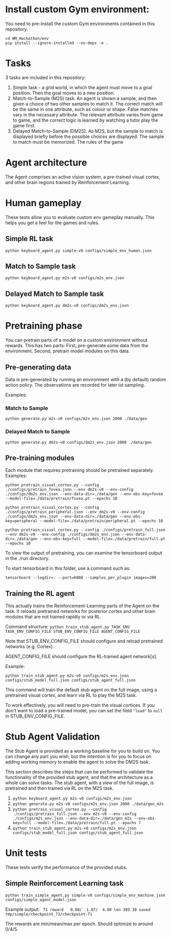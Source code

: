 # Install custom Gym environment:
You need to pre-install the custom Gym environments contained in this repository.

```
cd WM_Hackathon/env
pip install --ignore-installed --no-deps -e .
```

# Tasks
3 tasks are included in this repository:

1. Simple task - a grid world, in which the agent must move to a goal position. Then the goal moves to a new position.
2. Match-to-Sample (M2S) task. An agent is shown a sample, and then given a choice of two other samples to match it. The correct match will be the same in one attribute, such as colour or shape. False matches vary in the necessary attribute. The relevant attribute varies from game to game, and the correct logic is learned by watching a tutor play the game first. 
3. Delayed Match-to-Sample (DM2S). As M2S, but the sample to match is displayed briefly before the possible choices are displayed. The sample to match must be memorized. The rules of the game 

# Agent architecture
The Agent comprises an active vision system, a pre-trained visual cortex, and other brain regions trained by Reinforcement Learning.

# Human gameplay
These tests allow you to evaluate custom env gameplay manually. This helps you get a feel for the games and rules.

## Simple RL task
`python keyboard_agent.py simple-v0 configs/simple_env_human.json`

## Match to Sample task
`python keyboard_agent.py m2s-v0 configs/m2s_env.json `

## Delayed Match to Sample task
`python keyboard_agent.py dm2s-v0 configs/dm2s_env.json `

# Pretraining phase
You can pretrain parts of a model on a custom environment without rewards. This has two parts: First, pre-generate some data from the environment. Second, pretrain model modules on this data.

## Pre-generating data
Data is pre-generated by running an environment with a (by default) random action policy. The observations are recorded for later iid sampling. 

Examples:

### Match to Sample
`python generate.py m2s-v0 configs/m2s_env.json 2000 ./data/gen`

### Delayed Match to Sample
`python generate.py dm2s-v0 configs/dm2s_env.json 2000 ./data/gen`

## Pre-training modules
Each module that requires pretraining should be pretrained separately. Examples:

`python pretrain_visual_cortex.py --config ./configs/pretrain_fovea.json --env dm2s-v0 --env-config ./configs/dm2s_env.json --env-data-dir=./data/gen --env-obs-key=fovea --model-file=./data/pretrain/fovea.pt --epochs 10`

`python pretrain_visual_cortex.py --config ./configs/pretrain_peripheral.json --env dm2s-v0 --env-config ./configs/dm2s_env.json --env-data-dir=./data/gen --env-obs-key=peripheral --model-file=./data/pretrain/peripheral.pt --epochs 10`

`python pretrain_visual_cortex.py --config ./configs/pretrain_full.json --env dm2s-v0 --env-config ./configs/dm2s_env.json --env-data-dir=./data/gen --env-obs-key=full --model-file=./data/pretrain/full.pt --epochs 10`

To view the output of pretraining, you can examine the tensorboard output in the ./run directory.

To start tensorboard in this folder, use a command such as:

`tensorboard --logdir=. --port=6008 --samples_per_plugin images=200`

## Training the RL agent
This actually trains the Reinforcement-Learning parts of the Agent on the task. It reloads pretrained networks for posterior cortex and other brain modules that are not trained rapidly or via RL.

Command structure: 
`python train_stub_agent.py TASK_ENV TASK_ENV_CONFIG_FILE STUB_ENV_CONFIG_FILE AGENT_CONFIG_FILE`

Note that STUB_ENV_CONFIG_FILE should configure and reload pretrained networks (e.g. Cortex). 
 
AGENT_CONFIG_FILE should configure the RL-trained agent network[s].

Example:

`python train_stub_agent.py m2s-v0 configs/m2s_env.json configs/stub_model_full.json configs/stub_agent_full.json`

This command will train the default stub agent on the full image, using a pretrained visual cortex, and learn via RL to play the M2S task.

To work effectively, you will need to pre-train the visual cortices. If you don't want to load a pre-trained model, you can set the field `"load"` to `null` in STUB_ENV_CONFIG_FILE.

# Stub Agent Validation 
The Stub Agent is provided as a working baseline for you to build on. You can change any part you wish, but the intention is for you to focus on adding working memory to enable the agent to solve the DM2S task.

This section describes the steps that can be performed to validate the functionality of the provided stub agent, and that the architecture as a whole can solve tasks. The stub agent, with a view of the full image, is pretrained and then trained via RL on the M2S task.

1. `python keyboard_agent.py m2s-v0 configs/m2s_env.json` 
2. `python generate.py m2s-v0 configs/m2s_env.json 2000 ./data/gen_m2s`
3. `python pretrain_visual_cortex.py --config ./configs/pretrain_full.json --env m2s-v0 --env-config ./configs/m2s_env.json --env-data-dir=./data/gen_m2s --env-obs-key=full --model-file=./data/pretrain/full.pt --epochs 7`
4. `python train_stub_agent.py m2s-v0 configs/m2s_env.json configs/stub_model_full.json configs/stub_agent_full.json`

# Unit tests
These tests verify the performance of the provided stubs.

## Simple Reinforcement Learning task
`python train_simple_agent.py simple-v0 configs/simple_env_machine.json configs/simple_agent_model.json`

Example output:
` 71 reward   0.00/  1.87/  4.00 len 389.30 saved tmp/simple/checkpoint_71/checkpoint-71`

The rewards are min/mean/max per epoch.
Should optimize to around 0/4/5.
